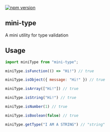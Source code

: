 [![npm version](https://badge.fury.io/js/mini-type.svg)](https://badge.fury.io/js/mini-type)

## mini-type

A mini utility for type validation

## Usage

```js
import miniType from "mini-type";

miniType.isFunction(() => "Hi!") // true

miniType.isObject({ message: "Hi!" }) // true

miniType.isArray(["Hi!"]) // true

miniType.isString("Hi!") // true

miniType.isNumber(1) // true

miniType.isBoolean(false) // true

miniType.getType("I AM A STRING") // "string"
```
